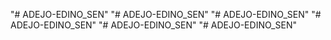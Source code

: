 "# ADEJO-EDINO_SEN" 
"# ADEJO-EDINO_SEN" 
"# ADEJO-EDINO_SEN" 
"# ADEJO-EDINO_SEN" 
"# ADEJO-EDINO_SEN" 
"# ADEJO-EDINO_SEN" 
